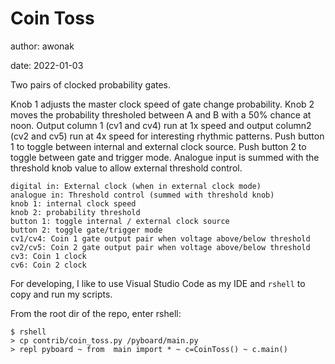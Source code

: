 # Coin Toss

author: awonak

date: 2022-01-03

Two pairs of clocked probability gates.

Knob 1 adjusts the master clock speed of gate change probability. Knob 2 moves
the probability thresholed between A and B with a 50% chance at noon. Output 
column 1 (cv1 and cv4) run at 1x speed and output column2 (cv2 and cv5) run at
4x speed for interesting rhythmic patterns. Push button 1 to toggle between
internal and external clock source. Push button 2 to toggle between gate and
trigger mode. Analogue input is summed with the threshold knob value to allow
external threshold control.

    digital in: External clock (when in external clock mode)
    analogue in: Threshold control (summed with threshold knob)
    knob 1: internal clock speed
    knob 2: probability threshold
    button 1: toggle internal / external clock source
    button 2: toggle gate/trigger mode
    cv1/cv4: Coin 1 gate output pair when voltage above/below threshold
    cv2/cv5: Coin 2 gate output pair when voltage above/below threshold
    cv3: Coin 1 clock
    cv6: Coin 2 clock

For developing, I like to use Visual Studio Code as my IDE and `rshell` to copy
and run my scripts.

From the root dir of the repo, enter rshell:

    $ rshell
    > cp contrib/coin_toss.py /pyboard/main.py
    > repl pyboard ~ from  main import * ~ c=CoinToss() ~ c.main()
